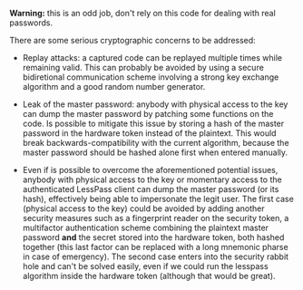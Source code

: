 **Warning:** this is an odd job, don't rely on this code for dealing with real passwords.

There are some serious cryptographic concerns to be addressed:

* Replay attacks: a captured code can be replayed multiple times while remaining valid.
  This can probably be avoided by using a secure bidiretional communication scheme involving a strong key exchange algorithm and a good random number generator.
  
* Leak of the master password: anybody with physical access to the key can dump the master password by patching some functions on the code.
  Is possible to mitigate this issue by storing a hash of the master password in the hardware token instead of the plaintext. This would break backwards-compatibility with the current algorithm, because the master password should be hashed alone first when entered manually.

* Even if is possible to overcome the aforementioned potential issues, anybody with physical access to the key or momentary access to the authenticated LessPass client can dump the master password (or its hash), effectively being able to impersonate the legit user.
  The first case (physical access to the key) could be avoided by adding another security measures such as a fingerprint reader on the security token, a multifactor authentication scheme combining the plaintext master password **and** the secret stored into the hardware token, both hashed together (this last factor can be replaced with a long mnemonic pharse in case of emergency).
  The second case enters into the security rabbit hole and can't be solved easily, even if we could run the lesspass algorithm inside the hardware token (although that would be great).
